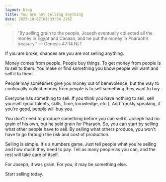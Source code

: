 ```yaml
---
layout: blog
title: You are not selling anything
date: 2023-10-02T01:33:54.226Z
---
```

> "By selling grain to the people, Joseph eventually collected all the money in Egypt and Canaan, and he put the money in Pharaoh’s treasury." — Genesis 47:14 NLT

If you are broke, chances are you are not selling anything. 

Money comes from people. People buy things. To get money from people is to sell to them. You make or find something you know people will want and sell it to them.

People may sometimes give you money out of benevolence, but the way to continually collect money from people is to sell something they want to buy.

Everyone has something to sell. If you think you have nothing to sell, sell yourself (your talents, skills, time, knowledge, etc.). And frankly speaking, if you're good, people will buy you.

You don't need to produce something before you can sell it. Joseph had no grain of his own, but he sold grain for Pharaoh. So, you can start by selling what other people have to sell. By selling what others produce, you won't have to go through the risk and cost of production.

Selling is simple. It's a numbers game. Just tell people what you're selling and how much they need to pay. Tell as many people as you can, and the rest will take care of itself.

For Joseph, it was grain. For you, it may be something else. 

Start selling today.